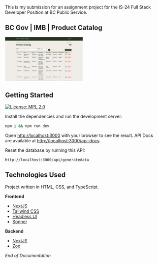
This is my submission for an assignment project for the IS-24 Full Stack Developer Position at BC Public Service.

## BC Gov | IMB | Product Catalog

<img src="https://raw.githubusercontent.com/abjt14/abhijeet-singh-IS24-full-stack-competition-req97073/main/public/screenshots/main.webp?token=GHSAT0AAAAAAB75FUQVRZVA4H2J2UG3RUAGZBGJT2Q" width=50% height=50%>

## Getting Started

[![License: MPL 2.0](https://img.shields.io/badge/License-MPL_2.0-brightgreen.svg)](https://opensource.org/licenses/MPL-2.0)

Install the dependencies and run the development server:
```bash
npm i && npm run dev
```
Open [http://localhost:3000](http://localhost:3000) with your browser to see the result. API Docs are available at [http://localhost:3000/api-docs](http://localhost:3000/api-docs).

Reset the database by running this API:
```
http://localhost:3000/api/generatedata
```

## Technologies Used

Project written in HTML, CSS, and TypeScript.

 **Frontend**
 - [NextJS](https://nextjs.org/)
 - [Tailwind CSS](https://tailwindcss.com/)
 - [Headless UI](https://headlessui.com/)
 - [Sonner](https://sonner.emilkowal.ski/)

**Backend**
 - [NextJS](https://nextjs.org/)
 - [Zod](https://zod.dev/)

*End of Documentation*